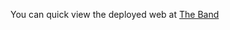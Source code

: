 You can quick view the deployed web at [The Band]([https://pages.github.com/](https://qangtran.github.io/Learn_Web-The_Music_Band/)) 
